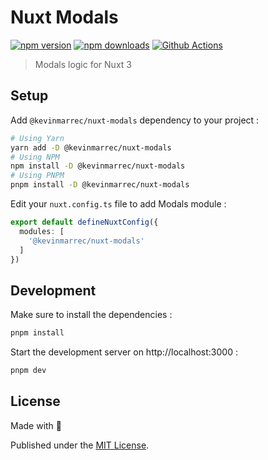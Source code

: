 # Nuxt Modals

[![npm version][npm-version-src]][npm-version-href]
[![npm downloads][npm-downloads-src]][npm-downloads-href]
[![Github Actions][github-actions-src]][github-actions-href]

> Modals logic for Nuxt 3

## Setup

Add `@kevinmarrec/nuxt-modals` dependency to your project :

```sh
# Using Yarn
yarn add -D @kevinmarrec/nuxt-modals
# Using NPM
npm install -D @kevinmarrec/nuxt-modals
# Using PNPM
pnpm install -D @kevinmarrec/nuxt-modals
```

Edit your `nuxt.config.ts` file to add Modals module :

```ts
export default defineNuxtConfig({
  modules: [
    '@kevinmarrec/nuxt-modals'
  ]
})
```

## Development

Make sure to install the dependencies :

```sh
pnpm install
```

Start the development server on http://localhost:3000 :

```sh
pnpm dev
```

## License

Made with 💙

Published under the [MIT License](./LICENCE).

<!-- Badges -->

[npm-version-src]: https://img.shields.io/npm/v/@kevinmarrec/nuxt-modals?style=flat-square
[npm-version-href]: https://npmjs.com/package/@kevinmarrec/nuxt-modals
[npm-downloads-src]: https://img.shields.io/npm/dm/@kevinmarrec/nuxt-modals?style=flat-square
[npm-downloads-href]: https://npmjs.com/package/@kevinmarrec/nuxt-modals
[github-actions-src]: https://img.shields.io/github/workflow/status/kevinmarrec/nuxt-modals/CI?style=flat-square
[github-actions-href]: https://github.com/kevinmarrec/nuxt-modals/actions?query=workflow%3Aci
